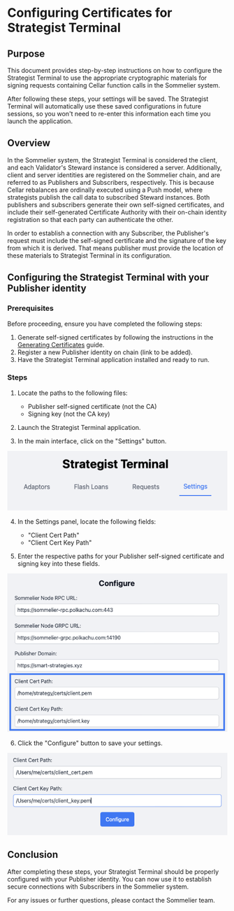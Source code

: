 # Configuring Certificates for Strategist Terminal

## Purpose

This document provides step-by-step instructions on how to configure the Strategist Terminal to use the appropriate cryptographic materials for signing requests containing Cellar function calls in the Sommelier system.

After following these steps, your settings will be saved. The Strategist Terminal will automatically use these saved configurations in future sessions, so you won't need to re-enter this information each time you launch the application.

## Overview

In the Sommelier system, the Strategist Terminal is considered the client, and each Validator's Steward instance is considered a server. Additionally, client and server identities are registered on the Sommelier chain, and are referred to as Publishers and Subscribers, respectively. This is because Cellar rebalances are ordinally executed using a Push model, where strategists publish the call data to subscribed Steward instances. Both publishers and subscribers generate their own self-signed certificates, and include their self-generated Certificate Authority with their on-chain identity registration so that each party can authenticate the other.

In order to establish a connection with any Subscriber, the Publisher's request must include the self-signed certificate and the signature of the key from which it is derived. That means publisher must provide the location of these materials to Strategist Terminal in its configuration.

## Configuring the Strategist Terminal with your Publisher identity

### Prerequisites

Before proceeding, ensure you have completed the following steps:

1. Generate self-signed certificates by following the instructions in the [Generating Certificates](https://github.com/PeggyJV/steward/blob/main/docs/04-GeneratingCertificates.md) guide.
2. Register a new Publisher identity on chain (link to be added).
3. Have the Strategist Terminal application installed and ready to run.

### Steps

1. Locate the paths to the following files:
   - Publisher self-signed certificate (not the CA)
   - Signing key (not the CA key)

2. Launch the Strategist Terminal application.

3. In the main interface, click on the "Settings" button.

![Settings Button](assets/Configure_Certs/settings_button.png)

4. In the Settings panel, locate the following fields:
   - "Client Cert Path"
   - "Client Cert Key Path"

5. Enter the respective paths for your Publisher self-signed certificate and signing key into these fields.

![Config Fields](assets/Configure_Certs/config_fields.png)

6. Click the "Configure" button to save your settings.

![Clicking Configure](assets/Configure_Certs/complete.png)

## Conclusion

After completing these steps, your Strategist Terminal should be properly configured with your Publisher identity. You can now use it to establish secure connections with Subscribers in the Sommelier system.

For any issues or further questions, please contact the Sommelier team.
